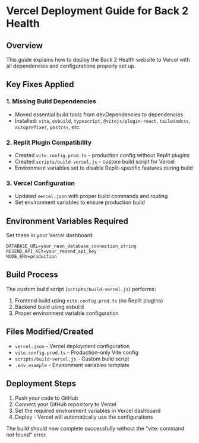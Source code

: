 # Vercel Deployment Guide for Back 2 Health

## Overview
This guide explains how to deploy the Back 2 Health website to Vercel with all dependencies and configurations properly set up.

## Key Fixes Applied

### 1. Missing Build Dependencies
- Moved essential build tools from devDependencies to dependencies
- Installed: `vite`, `esbuild`, `typescript`, `@vitejs/plugin-react`, `tailwindcss`, `autoprefixer`, `postcss`, etc.

### 2. Replit Plugin Compatibility
- Created `vite.config.prod.ts` - production config without Replit plugins
- Created `scripts/build-vercel.js` - custom build script for Vercel
- Environment variables set to disable Replit-specific features during build

### 3. Vercel Configuration
- Updated `vercel.json` with proper build commands and routing
- Set environment variables to ensure production build

## Environment Variables Required

Set these in your Vercel dashboard:

```
DATABASE_URL=your_neon_database_connection_string
RESEND_API_KEY=your_resend_api_key
NODE_ENV=production
```

## Build Process

The custom build script (`scripts/build-vercel.js`) performs:
1. Frontend build using `vite.config.prod.ts` (no Replit plugins)
2. Backend build using esbuild
3. Proper environment variable configuration

## Files Modified/Created

- `vercel.json` - Vercel deployment configuration
- `vite.config.prod.ts` - Production-only Vite config
- `scripts/build-vercel.js` - Custom build script
- `.env.example` - Environment variables template

## Deployment Steps

1. Push your code to GitHub
2. Connect your GitHub repository to Vercel
3. Set the required environment variables in Vercel dashboard
4. Deploy - Vercel will automatically use the configurations

The build should now complete successfully without the "vite: command not found" error.